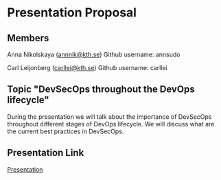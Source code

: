 # Presentation Proposal

## Members
Anna Nikolskaya (annnik@kth.se)
Github username: annsudo

Carl Leijonberg (carllei@kth.se)
Github username: carllei

## Topic "DevSecOps throughout the DevOps lifecycle"
During the presentation we will talk about the importance of DevSecOps throughout different stages of DevOps lifecycle.  We will discuss what are the current best practices in DevSecOps.

## Presentation Link
[Presentation](TBA)

